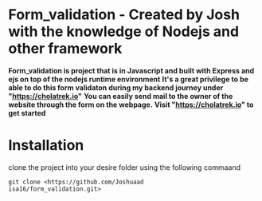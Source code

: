 # Form_validation - Created by Josh with the knowledge of Nodejs and other framework

**Form_validation is project that is in Javascript and built with Express and ejs on top of the nodejs runtime environment**
**It's a great privilege to be able to do  this form validaton during my backend journey under "https://cholatrek.io"**
**You can easily send mail to the owner of the website through the form on the webpage.**
**Visit "https://cholatrek.io" to get started**


# Installation

clone the project into  your desire folder using the following commaand

```
git clone <https://github.com/Joshuaad
isa16/form_validation.git>
```